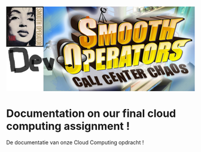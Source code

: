 ![Smooth](smooth.png)

# Documentation on our final cloud computing assignment !

De documentatie van onze Cloud Computing opdracht !
